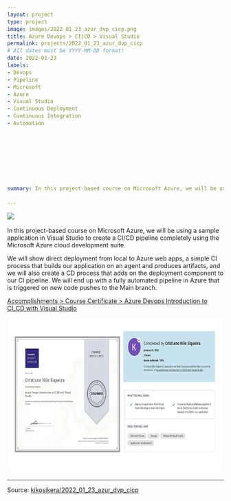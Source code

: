 ```yaml
---
layout: project
type: project
image: images/2022_01_23_azur_dvp_cicp.png
title: Azure Devops > CI|CD > Visual Studio
permalink: projects/2022_01_23_azur_dvp_cicp
# All dates must be YYYY-MM-DD format!
date: 2022-01-23
labels:
- Devops
- Pipeline
- Microsoft 
- Azure
- Visual Studio
- Continuous Deployment 
- Continuous Integration
- Automation








summary: In this project-based course on Microsoft Azure, we will be using a sample application in Visual Studio to create a CI/CD pipeline completely using the Microsoft Azure cloud development suite.

---
```


<img class="ui image" src="{{ site.baseurl }}/images/2022_01_23_azur_dvp_cicp_header.png">

In this project-based course on Microsoft Azure, we will be using a sample application in Visual Studio to create a CI/CD pipeline completely using the Microsoft Azure cloud development suite.

We will show direct deployment from local to Azure web apps, a simple CI process that builds our application on an agent and produces artifacts, and we will also create a CD process that adds on the deployment component to our CI pipeline. We will end up with a fully automated pipeline in Azure that is triggered on new code pushes to the Main branch. 


[Accomplishments > Course Certificate > Azure Devops Introduction to CI_CD with Visual Studio](https://www.coursera.org/account/accomplishments/verify/GE9JV2EE6DD4)

<a href="https://www.coursera.org/account/accomplishments/verify/GE9JV2EE6DD4">
  <img src="/images/2022_01_23_azur_dvp_cicp_cert.png" style="width:720px;height:360px;"/>
 </a>



<hr>

Source: <a href="https://github.com/kikosikera/2022_01_23_azur_dvp_cicp/tree/main/"><i class="large github icon"></i>kikosikera/2022_01_23_azur_dvp_cicp</a>
